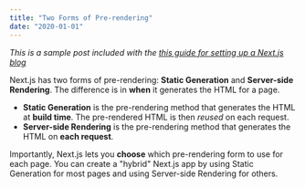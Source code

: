 ```yaml
---
title: "Two Forms of Pre-rendering"
date: "2020-01-01"
---
```


_This is a sample post included with the [this guide for setting up a Next.js blog](https://nextjs.org/learn/basics/create-nextjs-app)_

Next.js has two forms of pre-rendering: **Static Generation** and **Server-side Rendering**. The difference is in **when** it generates the HTML for a page.

- **Static Generation** is the pre-rendering method that generates the HTML at **build time**. The pre-rendered HTML is then _reused_ on each request.
- **Server-side Rendering** is the pre-rendering method that generates the HTML on **each request**.

Importantly, Next.js lets you **choose** which pre-rendering form to use for each page. You can create a "hybrid" Next.js app by using Static Generation for most pages and using Server-side Rendering for others.
